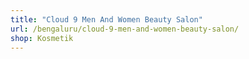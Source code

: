 ```yaml
---
title: "Cloud 9 Men And Women Beauty Salon"
url: /bengaluru/cloud-9-men-and-women-beauty-salon/
shop: Kosmetik
---
```

